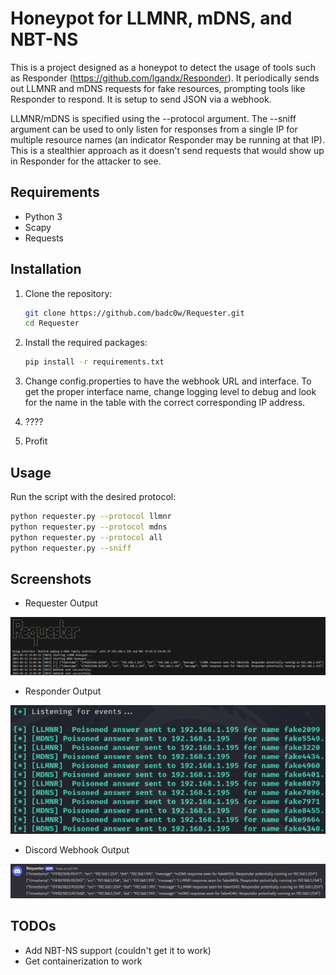 # Honeypot for LLMNR, mDNS, and NBT-NS

This is a project designed as a honeypot to detect the usage of tools such as Responder (https://github.com/lgandx/Responder). It periodically sends out LLMNR and mDNS requests for fake resources, prompting tools like Responder to respond. It is setup to send JSON via a webhook.

LLMNR/mDNS is specified using the --protocol argument. 
The --sniff argument can be used to only listen for responses from a single IP for multiple resource names (an indicator Responder may be running at that IP). This is a stealthier approach as it doesn't send requests that would show up in Responder for the attacker to see.

## Requirements

- Python 3
- Scapy
- Requests

## Installation

1. Clone the repository:
    ```sh
    git clone https://github.com/badc0w/Requester.git
    cd Requester
    ```

2. Install the required packages:
    ```sh
    pip install -r requirements.txt
    ```

3. Change config.properties to have the webhook URL and interface. To get the proper interface name, change logging level to debug and look for the name in the table with the correct corresponding IP address.

4. ????

5. Profit

## Usage

Run the script with the desired protocol:

```sh
python requester.py --protocol llmnr
python requester.py --protocol mdns
python requester.py --protocol all
python requester.py --sniff
```

## Screenshots

- Requester Output
  
![Alt text](img/Requester-Output.png?raw=true "Requester Output")
- Responder Output
  
![Alt text](img/Responder-Output.png?raw=true "Resonder Output")
- Discord Webhook Output
  
![Alt text](img/Discord-Output.png?raw=true "Discord Webhook Output")
## TODOs

- Add NBT-NS support (couldn't get it to work)
- Get containerization to work
